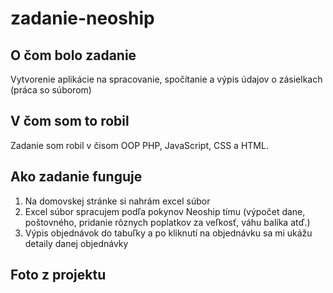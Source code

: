 # zadanie-neoship
## O čom bolo zadanie
Vytvorenie aplikácie na spracovanie, spočítanie a výpis údajov o zásielkach (práca so súborom)

## V čom som to robil
Zadanie som robil v čisom OOP PHP, JavaScript, CSS a HTML.

## Ako zadanie funguje
1. Na domovskej stránke si nahrám excel súbor
2. Excel súbor spracujem podľa pokynov Neoship tímu (výpočet dane, poštovného, pridanie rôznych poplatkov za veľkosť, váhu balíka atď.)
3. Výpis objednávok do tabuľky a po kliknutí na objednávku sa mi ukážu detaily danej objednávky

## Foto z projektu
